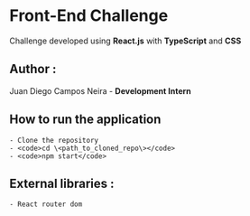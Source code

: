 # Front-End Challenge 

Challenge developed using <b>React.js</b> with <b>TypeScript</b> and <b>CSS</b>

## Author : 
Juan Diego Campos Neira - <b> Development Intern </b>

## How to run the application 
    - Clone the repository 
    - <code>cd \<path_to_cloned_repo\></code> 
    - <code>npm start</code>

## External libraries :
    - React router dom
